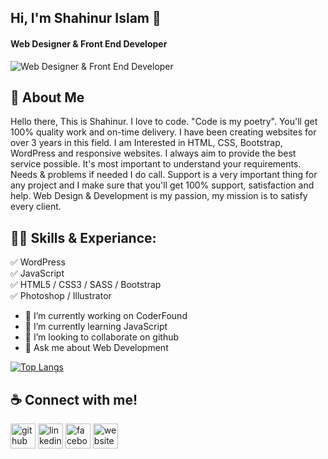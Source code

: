 ## Hi, I'm Shahinur Islam 👋 
#### Web Designer & Front End Developer
![Web Designer & Front End Developer](https://t4.ftcdn.net/jpg/03/08/82/39/360_F_308823955_XTMT8TNKmOYnPEwmEmfnskgNqQv3hQE5.jpg)
## 🚀 About Me

Hello there, This is Shahinur. I love to code. "Code is my poetry". You'll get 100% quality work and on-time delivery. I have been creating websites for over 3 years in this field. I am Interested in HTML, CSS, Bootstrap, WordPress and responsive websites. I always aim to provide the best service possible. It's most important to understand your requirements. Needs & problems if needed I do call. Support is a very important thing for any project and I make sure that you'll get 100% support, satisfaction and help. Web Design & Development is my passion, my mission is to satisfy every client.

## 👨‍💻 Skills & Experiance:
✅ WordPress <br/>
✅ JavaScript <br/>
✅ HTML5 / CSS3 / SASS / Bootstrap <br/>
✅ Photoshop / Illustrator <br/>

- 🔭 I’m currently working on CoderFound 
- 🌱 I’m currently learning JavaScript 
- 👯 I’m looking to collaborate on github 
- 💬 Ask me about Web Development

[![Top Langs](https://github-readme-stats.vercel.app/api/top-langs/?username=Shahinur-Webdev)](https://github.com/anuraghazra/github-readme-stats)

## ☕ Connect with me!
[<img src='https://cdn.jsdelivr.net/npm/simple-icons@3.0.1/icons/github.svg' alt='github' height='40'>](https://github.com/Shahinur-Webdev)  [<img src='https://cdn.jsdelivr.net/npm/simple-icons@3.0.1/icons/linkedin.svg' alt='linkedin' height='40'>](https://www.linkedin.com/in/ShahinurWebdev/)  [<img src='https://cdn.jsdelivr.net/npm/simple-icons@3.0.1/icons/facebook.svg' alt='facebook' height='40'>](https://www.facebook.com/ShahinurWebdev)  [<img src='https://cdn.jsdelivr.net/npm/simple-icons@3.0.1/icons/icloud.svg' alt='website' height='40'>](shahinurwebdev.me)  



